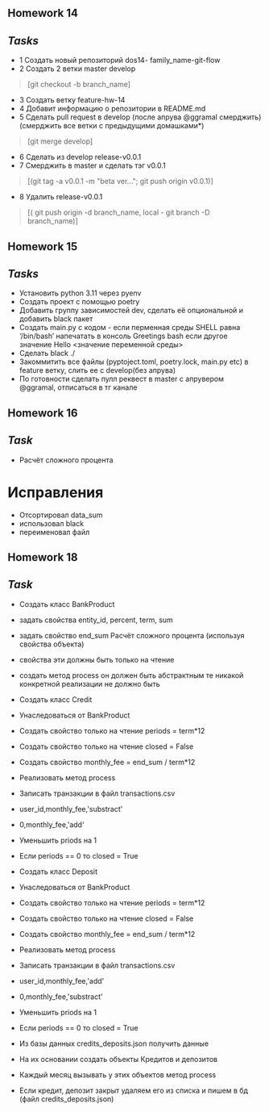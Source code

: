 
## Homework 14

## _Tasks_

- 1 Создать новый репозиторий dos14-
family_name-git-flow
- 2 Создать 2 ветки master develop 
> [git checkout -b branch_name]
- 3 Cоздать ветку feature-hw-14
- 4 Добавит информацию о репозитории в
README.md
- 5 Сделать pull request в develop (после апрува
@ggramal смерджить) (cмерджить все ветки с
предыдущими домашками*) 
> [git merge develop]
- 6 Сделать из develop release-v0.0.1
- 7 Cмерджить в master и сделать тэг v0.0.1
> [(git tag -a v0.0.1 -m "beta ver..."; git push origin v0.0.1)]
- 8 Удалить release-v0.0.1 
> [( git push origin -d branch_name, local - git branch -D branch_name)]



## Homework 15

## _Tasks_

- Установить python 3.11 через pyenv
- Создать проект с помощью poetry
- Добавить группу зависимостей dev, сделать её опциональной и добавить black пакет
- Создать main.py с кодом - если перменная среды SHELL равна ‘/bin/bash’ напечатать в консоль Greetings bash если другое значение Hello <значение переменной среды>
- Сделать black ./
- Закоммитить все файлы (pyptoject.toml, poetry.lock, main.py etc) в feature ветку, слить ее с develop(без апрува)
- По готовности сделать пулл реквест в master с апрувером @ggramal, отписаться в тг канале

## Homework 16

## _Task_
- Расчёт сложного процента
# Исправления
- Отсортировал data_sum
- использовал black
- переименовал файл

## Homework 18

## _Task_
- Создать класс BankProduct

- задать свойства entity_id, percent, term, sum

- задать свойство end_sum Расчёт сложного процента (используя свойства объекта)

- свойства эти должны быть только на чтение

- создать метод process он должен быть абстрактным те никакой конкретной реализации не должно быть

- Создать класс Credit

- Унаследоваться от BankProduct

- Создать свойство только на чтение periods = term*12

- Создать свойство только на чтение closed = False

- Создать свойство monthly_fee = end_sum / term*12

- Реализовать метод process

- Записать транзакции в файл transactions.csv

- user_id,monthly_fee,'substract'

- 0,monthly_fee,'add'

- Уменьшить priods на 1

- Если periods == 0 то closed = True

- Создать класс Deposit

- Унаследоваться от BankProduct

- Создать свойство только на чтение periods = term*12

- Создать свойство только на чтение closed = False

- Создать свойство monthly_fee = end_sum / term*12

- Реализовать метод process

- Записать транзакции в файл transactions.csv

- user_id,monthly_fee,'add'

- 0,monthly_fee,'substract'

- Уменьшить priods на 1

- Если periods == 0 то closed = True

- Из базы данных credits_deposits.json получить данные

- На их основании создать объекты Кредитов и депозитов

- Каждый месяц вызывать у этих объектов метод process

- Если кредит, депозит закрыт удаляем его из списка и пишем в бд (файл credits_deposits.json)
